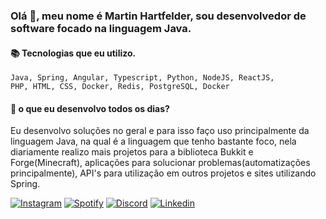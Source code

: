 ### Olá 👋, meu nome é Martin Hartfelder, sou desenvolvedor de software focado na linguagem Java.

#### 📚 Tecnologias que eu utilizo.
<code>Java, Spring, Angular, Typescript, Python, NodeJS, ReactJS, PHP, HTML, CSS, Docker, Redis, PostgreSQL, Docker</code>

#### 🤔 o que eu desenvolvo todos os dias?
Eu desenvolvo soluções no geral e para isso faço uso principalmente da linguagem Java, na qual é a linguagem que tenho bastante foco, nela diariamente realizo mais projetos para a biblioteca Bukkit e Forge(Minecraft), aplicações para solucionar problemas(automatizações principalmente), API's para utilização em outros projetos e sites utilizando Spring.

[![Instagram](https://img.shields.io/badge/martiinfer22-%23E4405F.svg?style=for-the-badge&logo=Instagram&logoColor=white)](https://www.instagram.com/martiinfer22/)
[![Spotify](https://img.shields.io/badge/Spotify-1ED760?style=for-the-badge&logo=spotify&logoColor=white)](https://open.spotify.com/user/kkfig8dlwchpesdycbx6cqt2i)
[![Discord](https://img.shields.io/badge/NanoSync-%237289DA.svg?style=for-the-badge&logo=discord&logoColor=white)](https://discord.gg/cjSdpqZpR9)
[![Linkedin](https://img.shields.io/badge/LinkedIn-0077B5?style=for-the-badge&logo=linkedin&logoColor=white)](https://www.linkedin.com/in/themartinfer22/)
